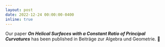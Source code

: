 ```yaml
---
layout: post
date: 2022-12-24 00:00:00-0400
inline: true
---
```


Our paper ***On Helical Surfaces with a Constant Ratio of Principal Curvatures*** has been published in Beiträge zur Algebra und Geometrie. :book:
